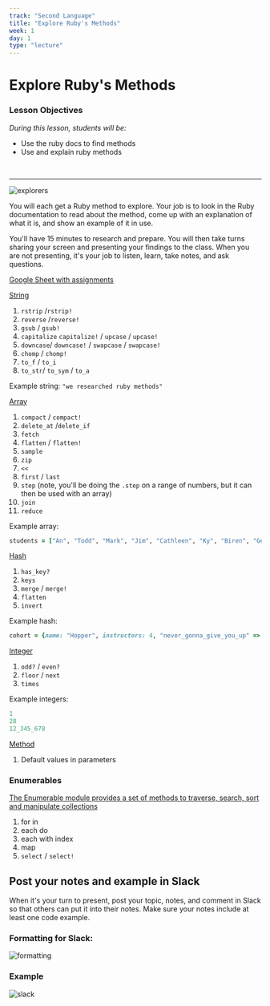 ```yaml
---
track: "Second Language"
title: "Explore Ruby's Methods"
week: 1
day: 1
type: "lecture"
---
```



# Explore Ruby's Methods



### Lesson Objectives
_During this lesson, students will be:_
- Use the ruby docs to find methods
- Use and explain ruby methods

<br>
<hr>

![explorers](https://www.thewrap.com/wp-content/uploads/2016/05/explorersmovie.jpg)

You will each get a Ruby method to explore. Your job is to look in the Ruby documentation to read about the method, come up with an explanation of what it is, and show an example of it in use.

You'll have 15 minutes to research and prepare. You will then take turns sharing your screen and presenting your findings to the class. When you are not presenting, it's your job to listen, learn, take notes, and ask questions.

[Google Sheet with assignments](https://docs.google.com/spreadsheets/d/1_3nSP7B3dltSgh1Z87_55MVrlWruMkw3sAnf0aF6eFs/edit?usp=sharing)

[String](http://ruby-doc.org/core-2.5.5/String.html)

1. `rstrip` /`rstrip!`
1. `reverse` /`reverse!`
1. `gsub` / `gsub!`
1. `capitalize` `capitalize!` / `upcase` / `upcase!`
1. `downcase`/ `downcase!` / `swapcase` / `swapcase!`
1. `chomp` / `chomp!`
1. `to_f` / `to_i`
1. `to_str`/ `to_sym` / `to_a`

Example string: `"we researched ruby methods"`

[Array](http://ruby-doc.org/core-2.5.5/Array.html)

1. `compact` / `compact!`
1. `delete_at` /`delete_if`
1. `fetch`
1. `flatten` / `flatten!`
1. `sample`
1. `zip`
1. `<<`
1. `first` / `last`
1. `step` (note, you'll be doing the `.step` on a range of numbers, but it can then be used with an array)
1. `join`
1. `reduce`

Example array:
```ruby
students = ["An", "Todd", "Mark", "Jim", "Cathleen", "Ky", "Biren", "Geraldine", "Hanna", "Dylan", "Sheila", "Charles", "Soniya", "Jerrica", "Ellen", "Lenin", "Adam", "Stanley", "Matthew", "Anthony", "Joe", "Emily", "Amanda"]
```

[Hash](http://ruby-doc.org/core-2.5.5/Hash.html)

1. `has_key?`
1. `keys`
1. `merge` / `merge!`
1. `flatten`
1. `invert`

Example hash:
```ruby
cohort = {name: "Hopper", instructors: 4, "never_gonna_give_you_up" => "favorite song", most_played_song: "Freebird", instructors: ["Matt", "Thom", "Karolin", "Kristyn"], 100 => 200}
```

[Integer](http://ruby-doc.org/core-2.5.5/Integer.html)

1. `odd?` / `even?`
1. `floor` / `next`
1. `times`

Example integers:
```ruby
1
28
12_345_678
```

[Method](http://www.skorks.com/2009/08/method-arguments-in-ruby/)
1. Default values in parameters

### Enumerables

[The Enumerable module provides a set of methods to traverse, search, sort and manipulate collections](http://ruby.bastardsbook.com/chapters/enumerables/)
1. for in
1. each do
1. each with index
1. map
1. `select` / `select!`

## Post your notes and example in Slack

When it's your turn to present, post your topic, notes, and comment in Slack so that others can put it into their notes. Make sure your notes include at least one code example.

### Formatting for Slack:
![formatting](https://i.imgur.com/R1J1OOg.png)

### Example

![slack](https://i.imgur.com/jd2Xg3y.png)
